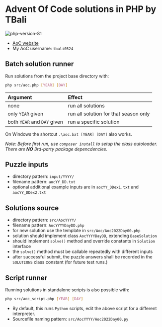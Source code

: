 # Advent Of Code solutions in PHP by TBali

![php-version-81](https://shields.io/badge/php->=8.1-blue)

* [AoC website](https://adventofcode.com/)
* My AoC username: `tbali0524`

## Batch solution runner

Run solutions from the project base directory with:

```sh
php src/aoc.php [YEAR] [DAY]
```

|Argument|Effect|
|:--|:--|
|none|run all solutions|
|only `YEAR` given|run all solution for that season only|
|both `YEAR` and `DAY` given|run a specific solution|

On Windows the shortcut `.\aoc.bat [YEAR] [DAY]` also works.

_Note: Before first run, use `composer install` to setup the class autoloader. There are __NO__ 3rd-party package depencdencies._

## Puzzle inputs

* directory pattern: `input/YYYY/`
* filename pattern: `aocYY_DD.txt`
* optional additional example inputs are in `aocYY_DDex1.txt` and `aocYY_DDex2.txt`

## Solutions source

* directory pattern:  `src/AocYYYY/`
* filename pattern: `AocYYYYDayDD.php`
* for new solution use the template in `src/Aoc/Aoc2022Day00.php`
* solution should implement class `AocYYYYDayDD`, extending `BaseSolution`
* should implement `solve()` method and override constants in `Solution` interface
* the `solve()` method must be callable repeatedly with different inputs
* after successful submit, the puzzle answers shall be recorded in the `SOLUTIONS` class constant (for future test runs.)

## Script runner

Running solutions in standalone scripts is also possible with:

```sh
php src/aoc_script.php [YEAR] [DAY]
```

* By default, this runs `Python` scripts, edit the above script for a different interpreter.
* Sourcefile naming pattern: `src/AocYYYY/Aoc2022Day00.py`
